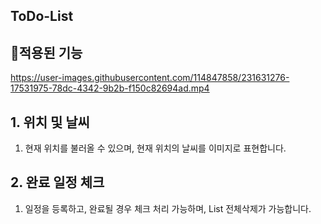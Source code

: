 ## ToDo-List

## 📝적용된 기능 

https://user-images.githubusercontent.com/114847858/231631276-17531975-78dc-4342-9b2b-f150c82694ad.mp4

## 1. 위치 및 날씨
1. 현재 위치를 불러올 수 있으며, 현재 위치의 날씨를 이미지로 표현합니다.

## 2. 완료 일정 체크
1. 일정을 등록하고, 완료될 경우 체크 처리 가능하며, List 전체삭제가 가능합니다.
  
